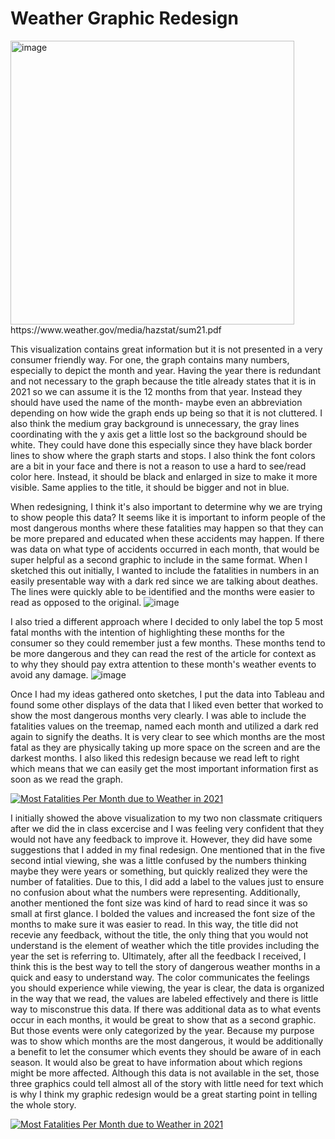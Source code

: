# Weather Graphic Redesign

<img width="454" alt="image" src="https://user-images.githubusercontent.com/116730721/217408053-e289de88-d9d1-4899-8d27-1745c81b57de.png">
https://www.weather.gov/media/hazstat/sum21.pdf

This visualization contains great information but it is not presented in a very consumer friendly way. For one, the graph contains many numbers, especially to depict the month and year. Having the year there is redundant and not necessary to the graph because the title already states that it is in 2021 so we can assume it is the 12 months from that year. Instead they should have used the name of the month- maybe even an abbreviation depending on how wide the graph ends up being so that it is not cluttered. I also think the medium gray background is unnecessary, the gray lines coordinating with the y axis get a little lost so the background should be white. They could have done this especially since they have black border lines to show where the graph starts and stops. I also think the font colors are a bit in your face and there is not a reason to use a hard to see/read color here. Instead, it should be black and enlarged in size to make it more visible. Same applies to the title, it should be bigger and not in blue.

When redesigning, I think it's also important to determine why we are trying to show people this data? It seems like it is important to inform people of the most dangerous months where these fatalities may happen so that they can be more prepared and educated when these accidents may happen. If there was data on what type of accidents occurred in each month, that would be super helpful as a second graphic to include in the same format. 
When I sketched this out initially, I wanted to include the fatalities in numbers in an easily presentable way with a dark red since we are talking about deathes. The lines were quickly able to be identified and the months were easier to read as opposed to the original. 
![image](https://user-images.githubusercontent.com/116730721/217403707-ca29020b-0251-43bb-b5d3-9918868b3816.png)

I also tried a different approach where I decided to only label the top 5 most fatal months with the intention of highlighting these months for the consumer so they could remember just a few months. These months tend to be more dangerous and they can read the rest of the article for context as to why they should pay extra attention to these month's weather events to avoid any damage. 
![image](https://user-images.githubusercontent.com/116730721/217403934-72ddfb73-f911-4b71-8c95-4264d5fabfbe.png)

Once I had my ideas gathered onto sketches, I put the data into Tableau and found some other displays of the data that I liked even better that worked to show the most dangerous months very clearly. I was able to include the fatalities values on the treemap, named each month and utilized a dark red again to signify the deaths. It is very clear to see which months are the most fatal as they are physically taking up more space on the screen and are the darkest months. I also liked this redesign because we read left to right which means that we can easily get the most important information first as soon as we read the graph. 
<div class='tableauPlaceholder' id='viz1675702791721' style='position: relative'><noscript><a href='#'><img alt='Most Fatalities Per Month due to Weather in 2021 ' src='https:&#47;&#47;public.tableau.com&#47;static&#47;images&#47;We&#47;WeatherMonthlyFatalities&#47;Sheet1&#47;1_rss.png' style='border: none' /></a></noscript><object class='tableauViz'  style='display:none;'><param name='host_url' value='https%3A%2F%2Fpublic.tableau.com%2F' /> <param name='embed_code_version' value='3' /> <param name='site_root' value='' /><param name='name' value='WeatherMonthlyFatalities&#47;Sheet1' /><param name='tabs' value='no' /><param name='toolbar' value='yes' /><param name='static_image' value='https:&#47;&#47;public.tableau.com&#47;static&#47;images&#47;We&#47;WeatherMonthlyFatalities&#47;Sheet1&#47;1.png' /> <param name='animate_transition' value='yes' /><param name='display_static_image' value='yes' /><param name='display_spinner' value='yes' /><param name='display_overlay' value='yes' /><param name='display_count' value='yes' /><param name='language' value='en-US' /><param name='filter' value='publish=yes' /></object></div>                
<script type='text/javascript'>                    
  var divElement = document.getElementById('viz1675702791721');                    
  var vizElement = divElement.getElementsByTagName('object')[0];                    
  vizElement.style.width='100%';vizElement.style.height=(divElement.offsetWidth*0.75)+'px';                    
  var scriptElement = document.createElement('script');                    
  scriptElement.src = 'https://public.tableau.com/javascripts/api/viz_v1.js';                    
  vizElement.parentNode.insertBefore(scriptElement, vizElement);                
</script>


I initially showed the above visualization to my two non classmate critiquers after we did the in class excercise and I was feeling very confident that they would not have any feedback to improve it. However, they did have some suggestions that I added in my final redesign. One mentioned that in the five second intial viewing, she was a little confused by the numbers thinking maybe they were years or something, but quickly realized they were the number of fatalities. Due to this, I did add a label to the values just to ensure no confusion about what the numbers were representing. Additionally, another mentioned the font size was kind of hard to read since it was so small at first glance. I bolded the values and increased the font size of the months to make sure it was easier to read. In this way, the title did not recevie any feedback, without the title, the only thing that you would not understand is the element of weather which the title provides including the year the set is referring to. 
Ultimately, after all the feedback I received, I think this is the best way to tell the story of dangerous weather months in a quick and easy to understand way. The color communicates the feelings you should experience while viewing, the year is clear, the data is organized in the way that we read, the values are labeled effectively and there is little way to misconstrue this data. If there was additional data as to what events occur in each months, it would be great to show that as a second graphic. But those events were only categorized by the year. Because my purpose was to show which months are the most dangerous, it would be additionally a benefit to let the consumer which events they should be aware of in each season. It would also be great to have information about which regions might be more affected. Although this data is not available in the set, those three graphics could tell almost all of the story with little need for text which is why I think my graphic redesign would be a great starting point in telling the whole story.
<div class='tableauPlaceholder' id='viz1675819405546' style='position: relative'><noscript><a href='#'><img alt='Most Fatalities Per Month due to Weather in 2021 ' src='https:&#47;&#47;public.tableau.com&#47;static&#47;images&#47;We&#47;WeatherMonthlyFatalitiesFinal&#47;Sheet1&#47;1_rss.png' style='border: none' /></a></noscript><object class='tableauViz'  style='display:none;'><param name='host_url' value='https%3A%2F%2Fpublic.tableau.com%2F' /> <param name='embed_code_version' value='3' /> <param name='site_root' value='' /><param name='name' value='WeatherMonthlyFatalitiesFinal&#47;Sheet1' /><param name='tabs' value='no' /><param name='toolbar' value='yes' /><param name='static_image' value='https:&#47;&#47;public.tableau.com&#47;static&#47;images&#47;We&#47;WeatherMonthlyFatalitiesFinal&#47;Sheet1&#47;1.png' /> <param name='animate_transition' value='yes' /><param name='display_static_image' value='yes' /><param name='display_spinner' value='yes' /><param name='display_overlay' value='yes' /><param name='display_count' value='yes' /><param name='language' value='en-US' /><param name='filter' value='publish=yes' /></object></div>                
<script type='text/javascript'>                    
  var divElement = document.getElementById('viz1675819405546');                    
  var vizElement = divElement.getElementsByTagName('object')[0];                    
  vizElement.style.width='100%';vizElement.style.height=(divElement.offsetWidth*0.75)+'px';                    
  var scriptElement = document.createElement('script');                    
  scriptElement.src = 'https://public.tableau.com/javascripts/api/viz_v1.js';                    
  vizElement.parentNode.insertBefore(scriptElement, vizElement);                
</script>
